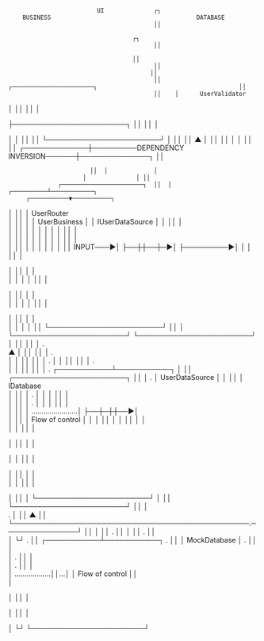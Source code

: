 


                             UI              ┌┐                        
        BUSINESS                                         DATABASE
                                             ││                        
    
                                       ┌┐
                                             ││                        
    
                                       ││
                                             ││                        
                                            ││
                                             ││    ┌───────────────────────┐                                        ││
                                             ││    │      UserValidator  
 │
                                       ││
                                             ││    │                   
 
 ├───────────────────────┐                ││
                                             ││    │                   
 
 │
                      │                ││
                                             ││    └───────────────────────┘
                      │                ││
                                             ││                ▲                                   │                ││
                                             ││                │                                   │                ││
                                             ││  ┌─────────────┼─────────DEPENDENCY INVERSION──────┼──────────────┐ ││
                 
                           ││  │             │         
                         │              │ ││
                  ┌───────────────────────┐  ││  │  ┌──────────┴────────────┐
         ┌───────────▼───────────┐
 │ ││
                  │       UserRouter  
   │  ││  │  │      UserBusiness     │
         │     IUserDataSource   │
 │ ││
                  │                   
   │  ││  │  │                       │
         │                       │
 │ ││
                  │                   
   │  ││  │  │                       │
         │                       │
 │ ││
                  │                   
   │  ││  │  │                       │
         │                       │
 │ ││
         INPUT───►│                       ├──┼┼──┼─►│                       ├─────────►│                       │
 │ ││
                  │                   
 
 │  ││  │  │                     
 │
         │                       │
 │ ││
                  │                   
 
 │  ││  │  │                     
 │
         │                       │
 │ ││
                  │                   
 
 │  ││  │  │                     
 │
         │                       │
 │ ││
                  └───────────────────────┘  ││  │  └───────────────────────┘
         └───────────────────────┘
 │ ││
                                             ││  │              .   
                              ▲              │ ││
                                             ││  │              .   
                              │              │ ││
                                             ││  │              .                                  │              │ ││
                                             ││  │              .                      
           │              │ ││
                                             ││  │              .                      ┌───────────┴───────────┐
 │ ││   ┌───────────────────────┐
                                             ││  │              .                      │     UserDataSource    │
 │ ││   │       IDatabase   
   │
                                             ││  │              .                      │                       │
 │ ││   │                   
   │
                                             ││  │              .                      │                       │
 │ ││   │                   
   │
                                             ││  │              .......................│                       ├──┼─┼┼──►│                   
   │
                                             ││  │                   Flow of control   │                       │
 │ ││   │                       │
                                             ││  │                                     │                     
 │
 │ ││   │                   
 
 │
                                             ││  │                                     │             
       
 │
 │ ││   │                   
 
 │
                                             ││  │                                     │                     
 │
 │ ││   │                   
 
 │
                                             ││  │                                     └───────────────────────┘
 │ ││   └───────────────────────┘
                                             ││  │                                     
          .               │ ││               ▲
                                             ││  └────────────────────────────────────────────────.───────────────┘ ││               │
                                             ││                                                   .                 ││               │
                                             ││                                                   .                 ││   
           │
                                             └┘                                                   .                 ││   ┌───────────┴───────────┐
                                                                                                  .                 ││   │       MockDatabase
   │
                                                                                                  .                 ││   │                   
   │
                                                                                                  .                 ││   │                   
   │
                                                                                                  .                 ││   │                   
   │
                                                                                                  ..................││...│                       │
                                                                                                    Flow of control ││  
│                   
 
 │
                                                                                                                    ││   │                   
 
 │
                                                                                                                    ││   │                   
 
 │
                                                                                                                    └┘   └───────────────────────┘

